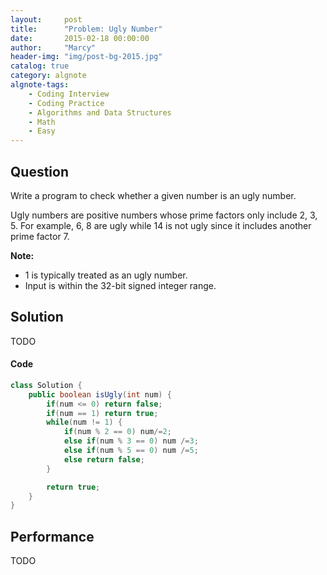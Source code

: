 ```yaml
---
layout:     post
title:      "Problem: Ugly Number"
date:       2015-02-18 00:00:00
author:     "Marcy"
header-img: "img/post-bg-2015.jpg"
catalog: true
category: algnote
algnote-tags:
    - Coding Interview
    - Coding Practice
    - Algorithms and Data Structures
    - Math
    - Easy
---
```


## Question

Write a program to check whether a given number is an ugly number.

Ugly numbers are positive numbers whose prime factors only include 2, 3, 5. For example, 6, 8 are ugly while 14 is not ugly since it includes another prime factor 7.

**Note:**
- 1 is typically treated as an ugly number.
- Input is within the 32-bit signed integer range.

## Solution
TODO

#### Code
```java
class Solution {
    public boolean isUgly(int num) {
        if(num <= 0) return false;
        if(num == 1) return true;
        while(num != 1) {
            if(num % 2 == 0) num/=2;
            else if(num % 3 == 0) num /=3;
            else if(num % 5 == 0) num /=5;
            else return false;
        }

        return true;
    }
}
```

## Performance
TODO
